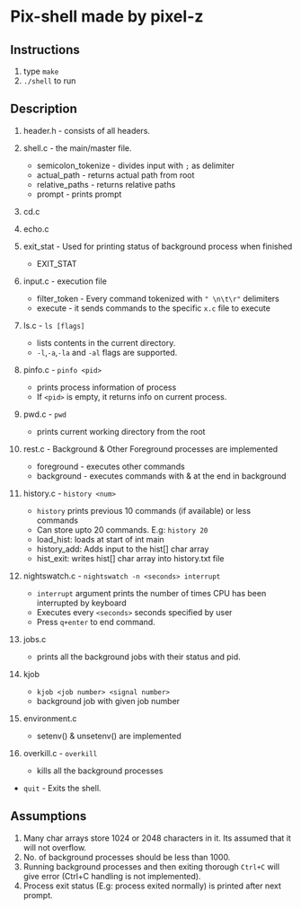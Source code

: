 # Pix-shell made by pixel-z

## Instructions 
1. type `make`
2. `./shell` to run

## Description

1. header.h - consists of all headers.
2. shell.c - the main/master file.
    - semicolon_tokenize - divides input with `;` as delimiter
    - actual_path - returns actual path from root 
    - relative_paths - returns relative paths 
    - prompt - prints prompt
3. cd.c 
    
4. echo.c 
    
5. exit_stat - Used for printing status of background process when finished
    - EXIT_STAT

6. input.c - execution file 
    - filter_token - Every command tokenized with `" \n\t\r"` delimiters
    - execute - it sends commands to the specific `x.c` file to execute

7. ls.c - `ls [flags]`
    - lists contents in the current directory.
    - `-l`,`-a`,`-la` and `-al` flags are supported.

8. pinfo.c - `pinfo <pid>`
    - prints process information of process
    - If `<pid>` is empty, it returns info on current process.

9. pwd.c - `pwd`
    - prints current working directory from the root

10. rest.c - Background & Other Foreground processes are implemented
    - foreground - executes other commands
    - background - executes commands with & at the end in background

11. history.c - `history <num>`
    - `history` prints previous 10 commands (if available) or less commands
    - Can store upto 20 commands. E.g: `history 20`
    - load_hist: loads at start of int main 
    - history_add: Adds input to the hist[] char array
    - hist_exit: writes hist[] char array into history.txt file

12. nightswatch.c - `nightswatch -n <seconds> interrupt`
    - `interrupt` argument prints the number of times CPU has been interrupted by keyboard
    - Executes every `<seconds>` seconds specified by user
    - Press `q+enter` to end command.

13. jobs.c
    - prints all the background jobs with their status and pid.

14. kjob
    - `kjob <job number> <signal number>`
    -  background job with given job number

15. environment.c 
    - setenv() & unsetenv() are implemented

16. overkill.c - `overkill`
    - kills all the background processes

- `quit` - Exits the shell.

## Assumptions

1. Many char arrays store 1024 or 2048 characters in it. Its assumed that it will not overflow.
2. No. of background processes should be less than 1000.
3. Running background processes and then exiting thorough `Ctrl+C` will give error (Ctrl+C handling is not implemented).
4. Process exit status (E.g: process exited normally) is printed after next prompt.